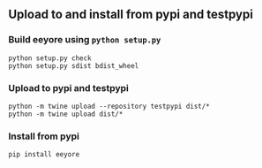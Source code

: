 ## Upload to and install from pypi and testpypi

### Build eeyore using `python setup.py`
```
python setup.py check
python setup.py sdist bdist_wheel
```

### Upload to pypi and testpypi
```
python -m twine upload --repository testpypi dist/*
python -m twine upload dist/*
```

### Install from pypi
```
pip install eeyore
```
